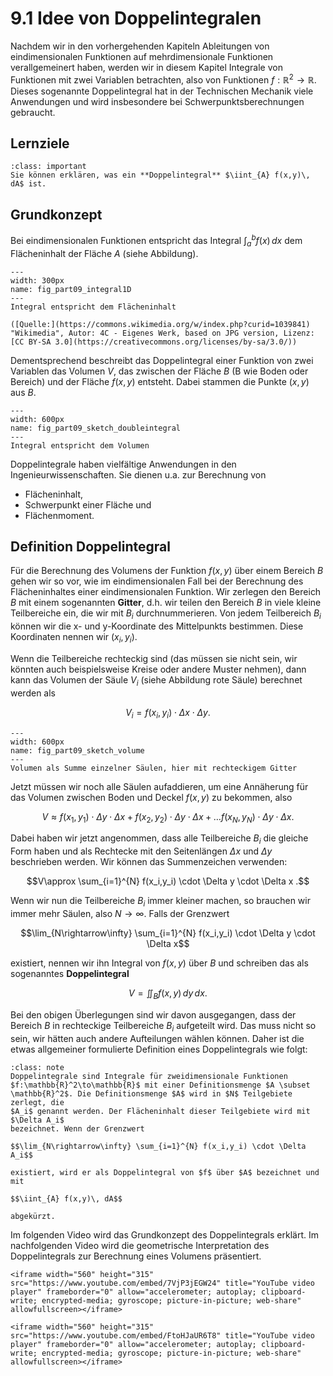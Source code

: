 # 9.1 Idee von Doppelintegralen

Nachdem wir in den vorhergehenden Kapiteln Ableitungen von eindimensionalen
Funktionen auf mehrdimensionale Funktionen verallgemeinert haben, werden wir in
diesem Kapitel Integrale von Funktionen mit zwei Variablen betrachten, also von
Funktionen $f:\mathbb{R}^2\to\mathbb{R}$. Dieses sogenannte Doppelintegral hat
in der Technischen Mechanik viele Anwendungen und wird insbesondere bei
Schwerpunktsberechnungen gebraucht.


## Lernziele

```{admonition} Lernziele
:class: important
Sie können erklären, was ein **Doppelintegral** $\iint_{A} f(x,y)\, dA$ ist.
```

## Grundkonzept

Bei eindimensionalen Funktionen entspricht das Integral $\int_{a}^{b} f(x)\, dx$
dem Flächeninhalt der Fläche $A$ (siehe Abbildung).

```{figure} pics/part09_integral1D.svg
---
width: 300px
name: fig_part09_integral1D
---
Integral entspricht dem Flächeninhalt

([Quelle:](https://commons.wikimedia.org/w/index.php?curid=1039841) "Wikimedia", Autor: 4C - Eigenes Werk, based on JPG version, Lizenz: [CC BY-SA 3.0](https://creativecommons.org/licenses/by-sa/3.0/))
```

Dementsprechend beschreibt das Doppelintegral einer Funktion von zwei Variablen
das Volumen $V$, das zwischen der Fläche $B$ (B wie Boden oder Bereich) und der
Fläche $f(x,y)$ entsteht. Dabei stammen die Punkte $(x,y)$ aus $B$.

```{figure} pics/part09_sketch_doubleintegral.svg
---
width: 600px
name: fig_part09_sketch_doubleintegral
---
Integral entspricht dem Volumen
```

Doppelintegrale haben vielfältige Anwendungen in den Ingenieurwissenschaften.
Sie dienen u.a. zur Berechnung von 

* Flächeninhalt,
* Schwerpunkt einer Fläche und
* Flächenmoment.


## Definition Doppelintegral

Für die Berechnung des Volumens der Funktion $f(x,y)$ über einem Bereich $B$
gehen wir so vor, wie im eindimensionalen Fall bei der Berechnung des
Flächeninhaltes einer eindimensionalen Funktion. Wir zerlegen den Bereich $B$
mit einem sogenannten **Gitter**, d.h. wir teilen den Bereich $B$ in viele
kleine Teilbereiche ein, die wir mit $B_i$ durchnummerieren. Von jedem
Teilbereich $B_i$ können wir die x- und y-Koordinate des Mittelpunkts bestimmen.
Diese Koordinaten nennen wir $(x_i,y_i)$. 

Wenn die Teilbereiche rechteckig sind (das müssen sie nicht sein, wir könnten
auch beispielsweise Kreise oder andere Muster nehmen), dann kann das Volumen der
Säule $V_i$ (siehe Abbildung rote Säule) berechnet werden als

$$V_i = f(x_i,y_i) \cdot \Delta x \cdot \Delta y.$$

```{figure} pics/part09_sketch_volume.svg
---
width: 600px
name: fig_part09_sketch_volume
---
Volumen als Summe einzelner Säulen, hier mit rechteckigem Gitter
```

Jetzt müssen wir noch alle Säulen aufaddieren, um eine Annäherung für das
Volumen zwischen Boden und Deckel $f(x,y)$ zu bekommen, also

$$V\approx f(x_1,y_1) \cdot \Delta y \cdot \Delta x + f(x_2,y_2) \cdot \Delta y
\cdot \Delta x + \ldots f(x_N,y_N) \cdot \Delta y \cdot \Delta x.$$

Dabei haben wir jetzt angenommen, dass alle Teilbereiche $B_i$ die gleiche Form
haben und als Rechtecke mit den Seitenlängen $\Delta x$ und $\Delta y$
beschrieben werden. Wir können das Summenzeichen verwenden:

$$V\approx \sum_{i=1}^{N} f(x_i,y_i) \cdot \Delta y \cdot \Delta x .$$

Wenn wir nun die Teilbereiche $B_i$ immer kleiner machen, so brauchen wir immer
mehr Säulen, also $N\rightarrow\infty$. Falls der Grenzwert 

$$\lim_{N\rightarrow\infty} \sum_{i=1}^{N} f(x_i,y_i) \cdot \Delta y  \cdot
\Delta x$$

existiert, nennen wir ihn Integral von $f(x,y)$ über $B$ und schreiben das als
sogenanntes **Doppelintegral**

$$V = \iint_{B} f(x,y) \, dy \, dx.$$

Bei den obigen Überlegungen sind wir davon ausgegangen, dass der Bereich $B$ in
rechteckige Teilbereiche $B_i$ aufgeteilt wird. Das muss nicht so sein, wir
hätten auch andere Aufteilungen wählen können. Daher ist die etwas allgemeiner
formulierte Definition eines Doppelintegrals wie folgt:

```{admonition} Was ist ... ein Doppelintegral?
:class: note
Doppelintegrale sind Integrale für zweidimensionale Funktionen
$f:\mathbb{R}^2\to\mathbb{R}$ mit einer Definitionsmenge $A \subset
\mathbb{R}^2$. Die Definitionsmenge $A$ wird in $N$ Teilgebiete zerlegt, die
$A_i$ genannt werden. Der Flächeninhalt dieser Teilgebiete wird mit $\Delta A_i$
bezeichnet. Wenn der Grenzwert

$$\lim_{N\rightarrow\infty} \sum_{i=1}^{N} f(x_i,y_i) \cdot \Delta A_i$$

existiert, wird er als Doppelintegral von $f$ über $A$ bezeichnet und mit

$$\iint_{A} f(x,y)\, dA$$

abgekürzt.
```

Im folgenden Video wird das Grundkonzept des Doppelintegrals erklärt. Im nachfolgenden Video wird die geometrische Interpretation des Doppelintegrals zur Berechnung eines Volumens präsentiert.

```{dropdown} Video zu "Doppelintegral - Definition" von Mathematische Methoden
<iframe width="560" height="315" src="https://www.youtube.com/embed/7VjP3jEGW24" title="YouTube video player" frameborder="0" allow="accelerometer; autoplay; clipboard-write; encrypted-media; gyroscope; picture-in-picture; web-share" allowfullscreen></iframe>
```
```{dropdown} Video zu "Doppelintegral - Volumeninterpretation" von Mathematische Methoden
<iframe width="560" height="315" src="https://www.youtube.com/embed/FtoHJaUR6T8" title="YouTube video player" frameborder="0" allow="accelerometer; autoplay; clipboard-write; encrypted-media; gyroscope; picture-in-picture; web-share" allowfullscreen></iframe>
```

